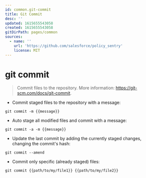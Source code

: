 ```yaml
---
id: common.git-commit
title: Git Commit
desc: ''
updated: 1615655543058
created: 1615655543058
gitDirPath: pages/common
sources:
  - name: ''
    url: 'https://github.com/salesforce/policy_sentry'
    license: MIT
---
```

# git commit

> Commit files to the repository.
> More information: <https://git-scm.com/docs/git-commit>.

- Commit staged files to the repository with a message:

`git commit -m {{message}}`

- Auto stage all modified files and commit with a message:

`git commit -a -m {{message}}`

- Update the last commit by adding the currently staged changes, changing the commit's hash:

`git commit --amend`

- Commit only specific (already staged) files:

`git commit {{path/to/my/file1}} {{path/to/my/file2}}`

